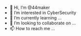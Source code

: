 - 👋 Hi, I’m @44maker
- 👀 I’m interested in CyberSecurity
- 🌱 I’m currently learning ...
- 💞️ I’m looking to collaborate on ...
- 📫 How to reach me ...

<!---
44maker/44maker is a ✨ special ✨ repository because its `README.md` (this file) appears on your GitHub profile.
You can click the Preview link to take a look at your changes.
--->
